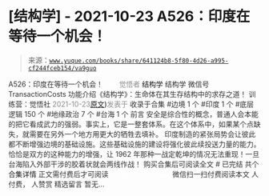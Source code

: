 # [结构学] - 2021-10-23 A526：印度在等待一个机会！

> 来源：[`www.yuque.com/books/share/641124b8-5f80-4d26-a995-cf244fceb154/va9guo`](https://www.yuque.com/books/share/641124b8-5f80-4d26-a995-cf244fceb154/va9guo)

<ne-p id="520f42f3293818f927861ebbd5b15da4_p_0" data-lake-id="520f42f3293818f927861ebbd5b15da4_p_0"><ne-text id="u7f5caa80" style="color: rgb(51, 51, 51);">A526：印度在等待一个机会！</ne-text></ne-p> <ne-p id="3fbd2301207d345699096a5b40c56976" data-lake-id="3fbd2301207d345699096a5b40c56976"><ne-text id="u91f13c59" ne-fontsize="12" style="color: rgb(255, 255, 255);">原创</ne-text><ne-text id="u53e58eaa" style="color: rgb(140, 140, 140);">觉悟者</ne-text> <ne-text id="u0c916f5d" ne-fontsize="14">结构学</ne-text></ne-p> <ne-p id="0fa227b89d66590809ea311c7d35ec8c" data-lake-id="0fa227b89d66590809ea311c7d35ec8c"><ne-text id="ucfdc6bba" ne-fontsize="14" ne-bold="true" style="color: rgb(51, 51, 51);">结构学</ne-text></ne-p> <ne-p id="356cdef29cd0258e369856384eed4c4b" data-lake-id="356cdef29cd0258e369856384eed4c4b"><ne-text id="ube197b6a" ne-fontsize="14" style="color: rgb(51, 51, 51);">微信号</ne-text><ne-text id="u3c394e37" ne-fontsize="14" style="color: rgb(51, 51, 51);">TransactionCosts</ne-text></ne-p> <ne-p id="6d212241c8bfc811cbbac6d2acca19f4" data-lake-id="6d212241c8bfc811cbbac6d2acca19f4"><ne-text id="ueff96780" ne-fontsize="14" style="color: rgb(51, 51, 51);">功能介绍</ne-text><ne-text id="u2def1dcd" ne-fontsize="14" style="color: rgb(51, 51, 51);">《结构学》：生命体在其生存结构中的求存之道！ 训练营：觉悟社</ne-text></ne-p> <ne-p id="da3f38d8720ddd0c1a4758d49b6cf549" data-lake-id="da3f38d8720ddd0c1a4758d49b6cf549"><ne-text id="ufcff86c3" style="color: rgb(140, 140, 140);">2021-10-23</ne-text>[<ne-text id="u08c36bc9" ne-fontsize="14">原文</ne-text>](https://mp.weixin.qq.com/s?__biz=MzIzMDYwOTM0Mg==&mid=2247486569&idx=1&sn=cc36834c421f9705203f569d9597d64d&chksm=e8b194b8dfc61dae10f68f92db0f18f526d5a0422ab8b45b306b072e493e6a21ff5116464879#rd))<ne-text id="ua6614683" ne-fontsize="14" style="color: rgb(140, 140, 140);">发表于</ne-text></ne-p> <ne-p id="5cfa0850f63aa271a2c512c1aa8aea18" data-lake-id="5cfa0850f63aa271a2c512c1aa8aea18"><ne-text id="u4bb1a95d" style="color: rgb(51, 51, 51);">收录于合集</ne-text></ne-p> <ne-p id="2e4b12f3628032eb153ae62f66b2fcd8" data-lake-id="2e4b12f3628032eb153ae62f66b2fcd8"><ne-text id="uf1b6d331" style="color: rgb(51, 51, 51);">#边境 1 个</ne-text></ne-p> <ne-p id="39f7706472d14e1aa2a75663f519a2a1" data-lake-id="39f7706472d14e1aa2a75663f519a2a1"><ne-text id="u6bfbd80f" style="color: rgb(51, 51, 51);">#印度 1 个</ne-text></ne-p> <ne-p id="571e3c3279133f94b0028718e9631776" data-lake-id="571e3c3279133f94b0028718e9631776"><ne-text id="udf7cc29a" style="color: rgb(51, 51, 51);">#底层逻辑 150 个</ne-text></ne-p> <ne-p id="ba6b989ccbeecfad558aba7a12423289" data-lake-id="ba6b989ccbeecfad558aba7a12423289"><ne-text id="u31179573" style="color: rgb(51, 51, 51);">#地缘政治 7 个</ne-text></ne-p> <ne-p id="61662c45af52519aa6268c3ebeb6977d" data-lake-id="61662c45af52519aa6268c3ebeb6977d"><ne-text id="u383baa75" style="color: rgb(51, 51, 51);">#台海 1 个</ne-text></ne-p> <ne-p id="d2f3f4a57af44abed99b38e05dd16e32" data-lake-id="d2f3f4a57af44abed99b38e05dd16e32"><ne-text id="uc6c24e69" style="color: rgb(51, 51, 51);">前言</ne-text></ne-p> <ne-p id="90733fb9811c6cde138580db4ee528ee" data-lake-id="90733fb9811c6cde138580db4ee528ee"><ne-text id="u732f9365" style="color: rgb(51, 51, 51);">安全是综合性的概念，普通人会本能的把它看成武力的强弱。事实上，它是一整套体系。在这个体系中，如果某个点缺失，就需要在另外一个地方用更大的牺牲去填补。</ne-text></ne-p> <ne-p id="36e88bc54ac690e32590211adf07f296" data-lake-id="36e88bc54ac690e32590211adf07f296"><ne-text id="uf7fb2841" style="color: rgb(51, 51, 51);">印度制造的紧张局势会让彼此都不断增强边境的基础设施。这些基础设施的建设将强化彼此续投送力量的能力。恰恰是双方的这种能力的增强，让 1962 年那种一战定乾坤的情况无法重现！一旦台海陷入外部干涉的胶着状就会两线作战！</ne-text></ne-p> <ne-p id="f2bb9fcc4a35c774e7f48fb1d30d9905" data-lake-id="f2bb9fcc4a35c774e7f48fb1d30d9905" ne-alignment="center"><ne-text id="ud6eefcd0" style="color: rgb(51, 51, 51);">购买合集后可阅读全文</ne-text></ne-p> <ne-p id="375f5e16332cbe2747da7bfd91214753" data-lake-id="375f5e16332cbe2747da7bfd91214753" ne-alignment="center"><ne-text id="uf87498aa" style="color: rgb(51, 51, 51);">#</ne-text></ne-p> <ne-p id="0a25a1298f1d1fe8e9f18673436189ed" data-lake-id="0a25a1298f1d1fe8e9f18673436189ed" ne-alignment="center"><ne-text id="ua5e14148" style="color: rgb(51, 51, 51);">已完结 共个</ne-text></ne-p> <ne-p id="dafaa42880942b35fa4555804eefcb1f" data-lake-id="dafaa42880942b35fa4555804eefcb1f" ne-alignment="center"><ne-text id="u5e3ff968" ne-fontsize="16">合集详情</ne-text></ne-p> <ne-p id="7ef30c754cd9e82760f50e0960108a62" data-lake-id="7ef30c754cd9e82760f50e0960108a62" ne-alignment="center"><ne-text id="uc0861a93" style="color: rgb(51, 51, 51);">正文需付费后才可阅读</ne-text></ne-p> <ne-p id="f514902ab8cdde5ef3a4bced97488e0b" data-lake-id="f514902ab8cdde5ef3a4bced97488e0b" ne-alignment="center"><ne-text id="u376f1f12" style="color: rgb(255, 255, 255);">加载中</ne-text></ne-p> <ne-p id="3c74c92914c11ca81645a9f5095d5d23" data-lake-id="3c74c92914c11ca81645a9f5095d5d23" ne-alignment="center"><ne-text id="u9ab39d63" style="color: rgb(255, 255, 255);"> 微信豆购买</ne-text></ne-p> <ne-p id="53ae6e812ce2b32718f78956fc4d37bf" data-lake-id="53ae6e812ce2b32718f78956fc4d37bf" ne-alignment="center"><ne-text id="uaefb2a11" style="color: rgb(51, 51, 51);">微信扫一扫付费阅读本文</ne-text></ne-p> <ne-p id="dc67e6b9d3cbdc1db108b9ff6c84f2de" data-lake-id="dc67e6b9d3cbdc1db108b9ff6c84f2de" ne-alignment="center"><ne-text id="uf40908c1" ne-fontsize="13" style="color: rgb(51, 51, 51);">人付费， 人赞赏</ne-text></ne-p> <ne-h3 id="rwRmJ" data-lake-id="rwRmJ"><ne-heading-ext><ne-heading-anchor></ne-heading-anchor><ne-heading-fold></ne-heading-fold></ne-heading-ext><ne-heading-content><ne-text id="ue8554b0d" ne-fontsize="16" style="color: rgb(51, 51, 51);">精选留言</ne-text></ne-heading-content></ne-h3> <ne-p id="eb8d27ee8f2ef92ac0c7d6e0ed6e053a" data-lake-id="eb8d27ee8f2ef92ac0c7d6e0ed6e053a"><ne-text id="uf7eb8029" style="color: rgb(51, 51, 51);">暂无...</ne-text></ne-p>